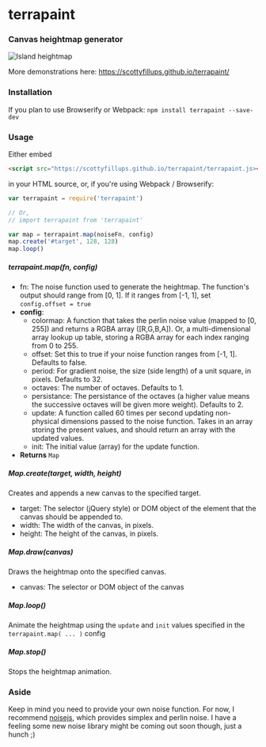 # terrapaint

### Canvas heightmap generator

![Island heightmap](https://scottyfillups.github.io/terrapaint/island.png)

More demonstrations here: <https://scottyfillups.github.io/terrapaint/>

### Installation

If you plan to use Browserify or Webpack: `npm install terrapaint --save-dev`

### Usage

Either embed 
```html
<script src="https://scottyfillups.github.io/terrapaint/terrapaint.js></script>
```
in your HTML source, or, if you're using Webpack / Browserify:


```js
var terrapaint = require('terrapaint')

// Or,
// import terrapaint from 'terrapaint'

var map = terrapaint.map(noiseFn, config)
map.create('#target', 128, 128)
map.loop()
```

##### terrapaint.map(fn, config)

* fn: The noise function used to generate the heightmap. The function's output should range from [0, 1]. If it ranges from [-1, 1], set `config.offset = true`
* __config__:
  * colormap: A function that takes the perlin noise value (mapped to [0, 255]) and returns a RGBA array ([R,G,B,A]). Or, a multi-dimensional array lookup up table, storing a RGBA array for each index ranging from 0 to 255.
  * offset: Set this to true if your noise function ranges from [-1, 1]. Defaults to false.
  * period: For gradient noise, the size (side length) of a unit square, in pixels. Defaults to 32.
  * octaves: The number of octaves. Defaults to 1.
  * persistance: The persistance of the octaves (a higher value means the successive octaves will be given more weight). Defaults to 2.
  * update: A function called 60 times per second updating non-physical dimensions passed to the noise function. Takes in an array storing the present values, and should return an array with the updated values.
  * init: The initial value (array) for the update function.
* __Returns__ `Map`

##### Map.create(target, width, height)

Creates and appends a new canvas to the specified target.

* target: The selector (jQuery style) or DOM object of the element that the canvas should be appended to.
* width: The width of the canvas, in pixels.
* height: The height of the canvas, in pixels.

##### Map.draw(canvas)

Draws the heightmap onto the specified canvas.

* canvas: The selector or DOM object of the canvas

##### Map.loop()

Animate the heightmap using the `update` and `init` values specified in the `terrapaint.map( ... )` config

##### Map.stop()

Stops the heightmap animation.

### Aside

Keep in mind you need to provide your own noise function. For now, I recommend [noisejs](https://www.npmjs.com/package/noisejs), which provides simplex and perlin noise. I have a feeling some new noise library might be coming out soon though, just a hunch ;)
